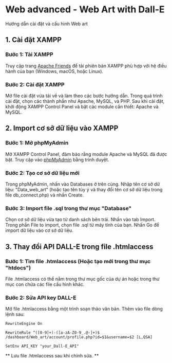 # Web advanced - Web Art with Dall-E
Hướng dẫn cài đặt và cấu hình Web art
## 1. Cài đặt XAMPP
### Bước 1: Tải XAMPP
Truy cập trang [Apache Friends](https://www.apachefriends.org/index.html) để tải phiên bản XAMPP phù hợp với hệ điều hành của bạn (Windows, macOS, hoặc Linux).
### Bước 2: Cài đặt XAMPP
Mở file cài đặt vừa tải về và làm theo các bước hướng dẫn.
Trong quá trình cài đặt, chọn các thành phần như Apache, MySQL, và PHP.
Sau khi cài đặt, khởi động XAMPP Control Panel và bật các module cần thiết: Apache và MySQL.
## 2. Import cơ sở dữ liệu vào XAMPP
### Bước 1: Mở phpMyAdmin
Mở XAMPP Control Panel, đảm bảo rằng module Apache và MySQL đã được bật.
Truy cập vào [phpMyAdmin](http://localhost/phpmyadmin/) bằng trình duyệt.
### Bước 2: Tạo cơ sở dữ liệu mới
Trong phpMyAdmin, nhấn vào Databases ở trên cùng.
Nhập tên cơ sở dữ liệu: "Data_web_art" (hoặc tạo tên tùy ý và thay đổi tên cơ sở dữ liệu trong file db_connect.php) và nhấn Create.
### Bước 3: Import file .sql trong thư mục "Database"
Chọn cơ sở dữ liệu vừa tạo từ danh sách bên trái.
Nhấn vào tab Import.
Trong phần File to import, chọn file .sql từ máy tính của bạn.
Nhấn Go để import dữ liệu vào cơ sở dữ liệu.
## 3. Thay đổi API DALL-E trong file .htmlaccess
### Bước 1: Tìm file .htmlaccess (Hoặc tạo mới trong thư mục "htdocs")
File .htmlaccess có thể nằm trong thư mục gốc của dự án hoặc trong thư mục con chứa các file cấu hình khác.
### Bước 2: Sửa API key DALL-E
Mở file .htmlaccess bằng một trình soạn thảo văn bản.
Thêm vào file dòng lệnh sau:
```
RewriteEngine On

RewriteRule ^([0-9]+)-([a-zA-Z0-9_.@-]+)$ /dashboard/Web_art/account/profile.php?id=$1&username=$2 [L,QSA]

SetEnv API_KEY "your_Dall-E_API"
```
** Lưu file .htmlaccess sau khi chỉnh sửa. **
